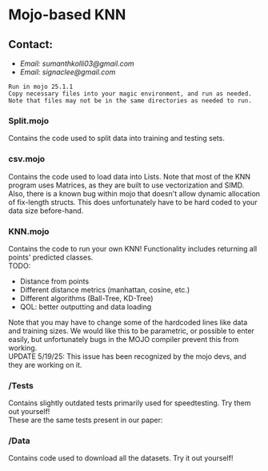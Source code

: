 # Mojo-based KNN

## Contact:
* _Email: sumanthkolli03@gmail.com_
* _Email: signaclee@gmail.com_

`Run in mojo 25.1.1`  
`Copy necessary files into your magic environment, and run as needed. Note that files may not be in the same directories as needed to run.`

### Split.mojo
Contains the code used to split data into training and testing sets.

### csv.mojo
Contains the code used to load data into Lists. Note that most of the KNN program uses Matrices, as they are built to use vectorization and SIMD. Also, there is a known bug within mojo that doesn't allow dynamic allocation of fix-length structs. This does unfortunately have to be hard coded to your data size before-hand.

### KNN.mojo
Contains the code to run your own KNN! Functionality includes returning all points' predicted classes.  
TODO:
* Distance from points
* Different distance metrics (manhattan, cosine, etc.)
* Different algorithms (Ball-Tree, KD-Tree)
* QOL: better outputting and data loading

Note that you may have to change some of the hardcoded lines like data and training sizes. We would like this to be parametric, or possible to enter easily, but unfortunately bugs in the MOJO compiler prevent this from working.  
UPDATE 5/19/25: This issue has been recognized by the mojo devs, and they are working on it.

### /Tests
Contains slightly outdated tests primarily used for speedtesting. Try them out yourself!  
These are the same tests present in our paper: <insert link>

### /Data
Contains code used to download all the datasets. Try it out yourself!
